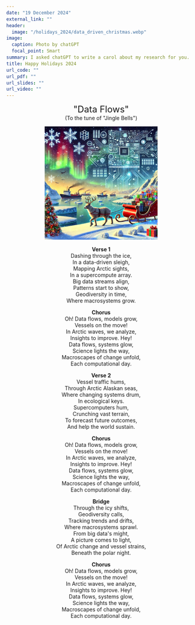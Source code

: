 ```yaml
---
date: "19 December 2024"
external_link: ""
header: 
  image: "/holidays_2024/data_driven_christmas.webp"
image:
  caption: Photo by chatGPT
  focal_point: Smart
summary: I asked chatGPT to write a carol about my research for you.
title: Happy Holidays 2024
url_code: ""
url_pdf: ""
url_slides: ""
url_video: ""
---
```


<div style="text-align: center;">

<span style="font-size: 24px;">"Data Flows"</span>  
(To the tune of "Jingle Bells")

<img src="data_driven_christmas.webp" alt="" style="width: 300px; height: auto;">



**Verse 1**  
Dashing through the ice,  
In a data-driven sleigh,  
Mapping Arctic sights,  
In a supercompute array.  
Big data streams align,  
Patterns start to show,  
Geodiversity in time,  
Where macrosystems grow.  

**Chorus**  
Oh! Data flows, models grow,  
Vessels on the move!  
In Arctic waves, we analyze,  
Insights to improve. Hey!  
Data flows, systems glow,  
Science lights the way,  
Macroscapes of change unfold,  
Each computational day.  

**Verse 2**  
Vessel traffic hums,  
Through Arctic Alaskan seas,  
Where changing systems drum,  
In ecological keys.  
Supercomputers hum,  
Crunching vast terrain,  
To forecast future outcomes,  
And help the world sustain.  

**Chorus**  
Oh! Data flows, models grow,  
Vessels on the move!  
In Arctic waves, we analyze,  
Insights to improve. Hey!  
Data flows, systems glow,  
Science lights the way,  
Macroscapes of change unfold,  
Each computational day.  

**Bridge**  
Through the icy shifts,  
Geodiversity calls,  
Tracking trends and drifts,  
Where macrosystems sprawl.  
From big data's might,  
A picture comes to light,  
Of Arctic change and vessel strains,  
Beneath the polar night.  

**Chorus**  
Oh! Data flows, models grow,  
Vessels on the move!  
In Arctic waves, we analyze,  
Insights to improve. Hey!  
Data flows, systems glow,  
Science lights the way,  
Macroscapes of change unfold,  
Each computational day.  

</div>
